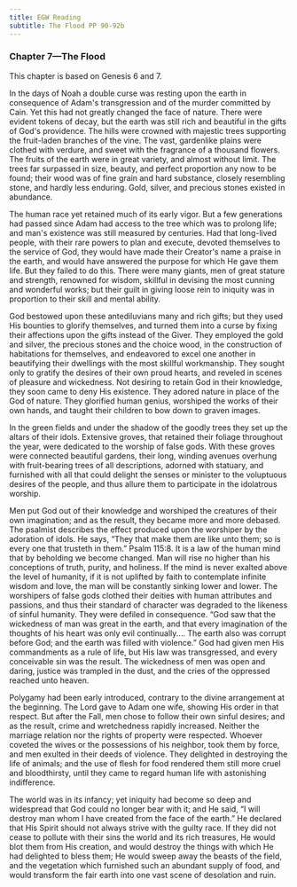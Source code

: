 ```yaml
---
title: EGW Reading
subtitle: The Flood PP 90-92b
---
```


### Chapter 7—The Flood

This chapter is based on Genesis 6 and 7.

In the days of Noah a double curse was resting upon the earth in consequence of Adam's transgression and of the murder committed by Cain. Yet this had not greatly changed the face of nature. There were evident tokens of decay, but the earth was still rich and beautiful in the gifts of God's providence. The hills were crowned with majestic trees supporting the fruit-laden branches of the vine. The vast, gardenlike plains were clothed with verdure, and sweet with the fragrance of a thousand flowers. The fruits of the earth were in great variety, and almost without limit. The trees far surpassed in size, beauty, and perfect proportion any now to be found; their wood was of fine grain and hard substance, closely resembling stone, and hardly less enduring. Gold, silver, and precious stones existed in abundance.

The human race yet retained much of its early vigor. But a few generations had passed since Adam had access to the tree which was to prolong life; and man's existence was still measured by centuries. Had that long-lived people, with their rare powers to plan and execute, devoted themselves to the service of God, they would have made their Creator's name a praise in the earth, and would have answered the purpose for which He gave them life. But they failed to do this. There were many giants, men of great stature and strength, renowned for wisdom, skillful in devising the most cunning and wonderful works; but their guilt in giving loose rein to iniquity was in proportion to their skill and mental ability.

God bestowed upon these antediluvians many and rich gifts; but they used His bounties to glorify themselves, and turned them into a curse by fixing their affections upon the gifts instead of the Giver. They employed the gold and silver, the precious stones and the choice wood, in the construction of habitations for themselves, and endeavored to excel one another in beautifying their dwellings with the most skillful workmanship. They sought only to gratify the desires of their own proud hearts, and reveled in scenes of pleasure and wickedness. Not desiring to retain God in their knowledge, they soon came to deny His existence. They adored nature in place of the God of nature. They glorified human genius, worshiped the works of their own hands, and taught their children to bow down to graven images.

In the green fields and under the shadow of the goodly trees they set up the altars of their idols. Extensive groves, that retained their foliage throughout the year, were dedicated to the worship of false gods. With these groves were connected beautiful gardens, their long, winding avenues overhung with fruit-bearing trees of all descriptions, adorned with statuary, and furnished with all that could delight the senses or minister to the voluptuous desires of the people, and thus allure them to participate in the idolatrous worship.

Men put God out of their knowledge and worshiped the creatures of their own imagination; and as the result, they became more and more debased. The psalmist describes the effect produced upon the worshiper by the adoration of idols. He says, “They that make them are like unto them; so is every one that trusteth in them.” Psalm 115:8. It is a law of the human mind that by beholding we become changed. Man will rise no higher than his conceptions of truth, purity, and holiness. If the mind is never exalted above the level of humanity, if it is not uplifted by faith to contemplate infinite wisdom and love, the man will be constantly sinking lower and lower. The worshipers of false gods clothed their deities with human attributes and passions, and thus their standard of character was degraded to the likeness of sinful humanity. They were defiled in consequence. “God saw that the wickedness of man was great in the earth, and that every imagination of the thoughts of his heart was only evil continually.... The earth also was corrupt before God; and the earth was filled with violence.” God had given men His commandments as a rule of life, but His law was transgressed, and every conceivable sin was the result. The wickedness of men was open and daring, justice was trampled in the dust, and the cries of the oppressed reached unto heaven.

Polygamy had been early introduced, contrary to the divine arrangement at the beginning. The Lord gave to Adam one wife, showing His order in that respect. But after the Fall, men chose to follow their own sinful desires; and as the result, crime and wretchedness rapidly increased. Neither the marriage relation nor the rights of property were respected. Whoever coveted the wives or the possessions of his neighbor, took them by force, and men exulted in their deeds of violence. They delighted in destroying the life of animals; and the use of flesh for food rendered them still more cruel and bloodthirsty, until they came to regard human life with astonishing indifference.

The world was in its infancy; yet iniquity had become so deep and widespread that God could no longer bear with it; and He said, “I will destroy man whom I have created from the face of the earth.” He declared that His Spirit should not always strive with the guilty race. If they did not cease to pollute with their sins the world and its rich treasures, He would blot them from His creation, and would destroy the things with which He had delighted to bless them; He would sweep away the beasts of the field, and the vegetation which furnished such an abundant supply of food, and would transform the fair earth into one vast scene of desolation and ruin.